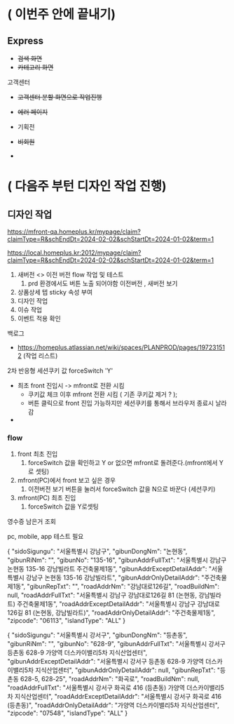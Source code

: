

# ( 이번주 안에 끝내기)
## Express 
- ~~검색 화면~~
- ~~카테고리 화면~~


고객센터
- ~~고객센터 분할 화면으로 작업진행~~


- ~~에러 페이지~~
- 기획전 
- ~~비회원~~
- 

# ( 다음주 부턴 디자인 작업 진행)
## 디자인 작업 

https://mfront-qa.homeplus.kr/mypage/claim?claimType=R&schEndDt=2024-02-02&schStartDt=2024-01-02&term=1

https://local.homeplus.kr:2012/mypage/claim?claimType=R&schEndDt=2024-02-02&schStartDt=2024-01-02&term=1




 1.  새버전 <> 이전 버전 flow 작업  및 테스트
	 1. prd 환경에서도 버튼 노출 되어야함 이전버전 , 새버전 보기
 2. 상품상세 텝 sticky 속성 부여
 3. 디자인 작업
 4. 이슈 작업
 5. 이벤트 적용 확인


백로그

- https://homeplus.atlassian.net/wiki/spaces/PLANPROD/pages/197231512 (작업 리스트)



2차 반응형
 세션쿠키 값 forceSwitch 'Y'

- 최초 front 진입시 -> mfront로 전환 시킴
	- 쿠키값 체크 이후 mfront 전환 시킴  ( 기존 쿠키값 제거 ? );
	- 버튼 클릭으로 front 진입 가능하지만 세션쿠키를 통해서 브라우저 종료시 날라감
- 

### flow
1. front 최초 진입
	1. forceSwitch 값을 확인하고 Y or 없으면 mfront로 돌려준다.(mfront에서 Y로 셋팅)
2. mfront(PC)에서 front 보고 싶은 경우
	1. 이전버전 보기 버튼을 눌러서 forceSwitch 값을 N으로 바꾼다 (세션쿠키)
3. mfront(PC) 최초 진입
	1. forceSwitch 값을  Y로셋팅


영수증 남은거 조회

pc, mobile, app 테스트 필요



{
    "sidoSigungu": "서울특별시 강남구",
    "gibunDongNm": "논현동",
    "gibunRiNm": "",
    "gibunNo": "135-16",
    "gibunAddrFullTxt": "서울특별시 강남구 논현동 135-16 강남빌라트 주건축물제1동",
    "gibunAddrExceptDetailAddr": "서울특별시 강남구 논현동 135-16 강남빌라트",
    "gibunAddrOnlyDetailAddr": "주건축물제1동",
    "gibunRepTxt": "",
    "roadAddrNm": "강남대로126길",
    "roadBuildNm": null,
    "roadAddrFullTxt": "서울특별시 강남구 강남대로126길 81 (논현동, 강남빌라트) 주건축물제1동",
    "roadAddrExceptDetailAddr": "서울특별시 강남구 강남대로126길 81 (논현동, 강남빌라트)",
    "roadAddrOnlyDetailAddr": "주건축물제1동",
    "zipcode": "06113",
    "islandType": "ALL"
}

{
    "sidoSigungu": "서울특별시 강서구",
    "gibunDongNm": "등촌동",
    "gibunRiNm": "",
    "gibunNo": "628-9",
    "gibunAddrFullTxt": "서울특별시 강서구 등촌동 628-9 가양역 더스카이밸리5차 지식산업센터",
    "gibunAddrExceptDetailAddr": "서울특별시 강서구 등촌동 628-9 가양역 더스카이밸리5차 지식산업센터",
    "gibunAddrOnlyDetailAddr": null,
    "gibunRepTxt": "등촌동 628-5, 628-25",
    "roadAddrNm": "화곡로",
    "roadBuildNm": null,
    "roadAddrFullTxt": "서울특별시 강서구 화곡로 416 (등촌동) 가양역 더스카이밸리5차 지식산업센터",
    "roadAddrExceptDetailAddr": "서울특별시 강서구 화곡로 416 (등촌동)",
    "roadAddrOnlyDetailAddr": "가양역 더스카이밸리5차 지식산업센터",
    "zipcode": "07548",
    "islandType": "ALL"
}